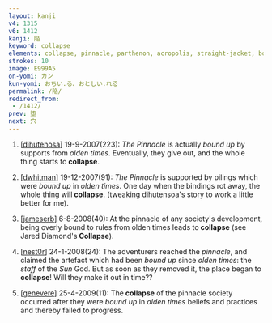 ```yaml
---
layout: kanji
v4: 1315
v6: 1412
kanji: 陥
keyword: collapse
elements: collapse, pinnacle, parthenon, acropolis, straight-jacket, bound up, olden times, old days, stick, sun, day
strokes: 10
image: E999A5
on-yomi: カン
kun-yomi: おちい.る、おとしい.れる
permalink: /陥/
redirect_from:
 - /1412/
prev: 堕
next: 穴
---
```


1) [<a href="http://kanji.koohii.com/profile/dihutenosa">dihutenosa</a>] 19-9-2007(223): <em>The Pinnacle</em> is actually <em>bound up</em> by supports from <em>olden times</em>. Eventually, they give out, and the whole thing starts to<strong> collapse</strong>.

2) [<a href="http://kanji.koohii.com/profile/dwhitman">dwhitman</a>] 19-12-2007(91): <em>The Pinnacle</em> is supported by pilings which were <em>bound up</em> in <em>olden times</em>. One day when the bindings rot away, the whole thing will<strong> collapse</strong>. (tweaking dihutensoa&#039;s story to work a little better for me).

3) [<a href="http://kanji.koohii.com/profile/jameserb">jameserb</a>] 6-8-2008(40): At the pinnacle of any society&#039;s development, being overly bound to rules from olden times leads to<strong> collapse</strong> (see Jared Diamond&#039;s<strong> Collapse</strong>).

4) [<a href="http://kanji.koohii.com/profile/nest0r">nest0r</a>] 24-1-2008(24): The adventurers reached the <em>pinnacle</em>, and claimed the artefact which had been <em>bound up</em> since <em>olden times</em>: the <em>staff</em> of the <em>Sun</em> God. But as soon as they removed it, the place began to<strong> collapse</strong>! Will they make it out in time??

5) [<a href="http://kanji.koohii.com/profile/genevere">genevere</a>] 25-4-2009(11): The<strong> collapse</strong> of the pinnacle society occurred after they were <em>bound up</em> in <em>olden times</em> beliefs and practices and thereby failed to progress.

